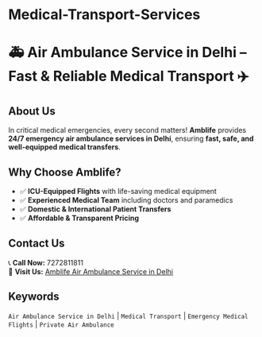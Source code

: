 # Medical-Transport-Services
# 🚑 Air Ambulance Service in Delhi – Fast & Reliable Medical Transport ✈️

## About Us  
In critical medical emergencies, every second matters! **Amblife** provides **24/7 emergency air ambulance services in Delhi**, ensuring **fast, safe, and well-equipped medical transfers**.

## Why Choose Amblife?
- ✅ **ICU-Equipped Flights** with life-saving medical equipment  
- ✅ **Experienced Medical Team** including doctors and paramedics  
- ✅ **Domestic & International Patient Transfers**  
- ✅ **Affordable & Transparent Pricing**  

## Contact Us  
📞 **Call Now:** 7272811811  
🔗 **Visit Us:** [Amblife Air Ambulance Service in Delhi](https://www.amblife.com/air-ambulance-in-delhi.php)  

## Keywords  
`Air Ambulance Service in Delhi` | `Medical Transport` | `Emergency Medical Flights` | `Private Air Ambulance`  
